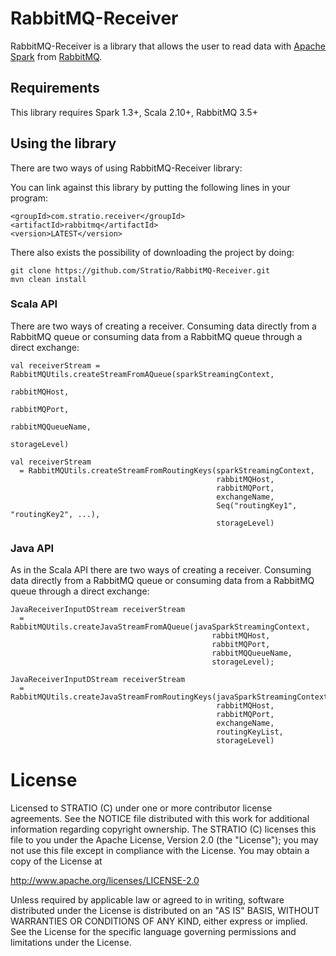# RabbitMQ-Receiver

RabbitMQ-Receiver is a library that allows the user to read data with [Apache Spark](https://spark.apache.org/)
from [RabbitMQ](https://www.rabbitmq.com/).

## Requirements

This library requires Spark 1.3+, Scala 2.10+, RabbitMQ 3.5+

## Using the library

There are two ways of using RabbitMQ-Receiver library:

You can link against this library by putting the following lines in your program:

```
<groupId>com.stratio.receiver</groupId>
<artifactId>rabbitmq</artifactId>
<version>LATEST</version>
```

There also exists the possibility of downloading the project by doing:

```
git clone https://github.com/Stratio/RabbitMQ-Receiver.git
mvn clean install
```

### Scala API

There are two ways of creating a receiver. Consuming data directly from a RabbitMQ queue or consuming data from a 
RabbitMQ queue through a direct exchange:

```
val receiverStream = RabbitMQUtils.createStreamFromAQueue(sparkStreamingContext, 
                                                          rabbitMQHost, 
                                                          rabbitMQPort, 
                                                          rabbitMQQueueName, 
                                                          storageLevel)
```

```
val receiverStream 
  = RabbitMQUtils.createStreamFromRoutingKeys(sparkStreamingContext, 
                                              rabbitMQHost, 
                                              rabbitMQPort, 
                                              exchangeName, 
                                              Seq("routingKey1", "routingKey2", ...), 
                                              storageLevel)
```

### Java API

As in the Scala API there are two ways of creating a receiver. Consuming data directly from a RabbitMQ queue or 
consuming data from a RabbitMQ queue through a direct exchange:

```
JavaReceiverInputDStream receiverStream 
  = RabbitMQUtils.createJavaStreamFromAQueue(javaSparkStreamingContext,
                                             rabbitMQHost, 
                                             rabbitMQPort,
                                             rabbitMQQueueName, 
                                             storageLevel);
```

```
JavaReceiverInputDStream receiverStream 
  = RabbitMQUtils.createJavaStreamFromRoutingKeys(javaSparkStreamingContext, 
                                              rabbitMQHost, 
                                              rabbitMQPort, 
                                              exchangeName, 
                                              routingKeyList, 
                                              storageLevel)
```





# License #

Licensed to STRATIO (C) under one or more contributor license agreements.
See the NOTICE file distributed with this work for additional information
regarding copyright ownership.  The STRATIO (C) licenses this file
to you under the Apache License, Version 2.0 (the
"License"); you may not use this file except in compliance
with the License.  You may obtain a copy of the License at

  http://www.apache.org/licenses/LICENSE-2.0

Unless required by applicable law or agreed to in writing,
software distributed under the License is distributed on an
"AS IS" BASIS, WITHOUT WARRANTIES OR CONDITIONS OF ANY
KIND, either express or implied.  See the License for the
specific language governing permissions and limitations
under the License.
